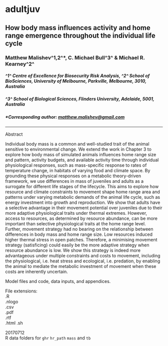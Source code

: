 # adultjuv
## How body mass influences activity and home range emergence throughout the individual life cycle
### Matthew Malishev^1,2^*, C. Michael Bull^3^ & Michael R. Kearney^2^  

##### _^1^ Centre of Excellence for Biosecurity Risk Analysis, ^2^ School of BioSciences, University of Melbourne, Parkville, Melbourne, 3010, Australia_ 

##### _^3^ School of Biological Sciences, Flinders University, Adelaide, 5001, Australia_ 

##### *Corresponding author: matthew.malishev@gmail.com  

******

Abstract

Individual body mass is a common and well-studied trait of the animal sensitive to environmental change. We extend the work in Chapter 3 to explore how body mass of simulated animals influences home range size and pattern, activity budgets, and available activity time through individual physiological responses, such as mass-specific response to rates of temperature change, in habitats of varying food and climate space. By grounding these physical responses on a metabolic theory-driven framework, we use differences in mass of juveniles and adults as a surrogate for different life stages of the lifecycle. This aims to explore how resource and climate constraints to movement shape home range area and patterns under varying metabolic demands of the animal life cycle, such as energy investment into growth and reproduction. We show that adults have a selective advantage in their movement potential over juveniles due to their more adaptive physiological traits under thermal extremes. However, access to resources, as determined by resource abundance, can be more important than selective physiological traits at the home range level. Further, movement strategy had no bearing on the relationship between differences in body mass and home range size. Low resources induced higher thermal stress in open patches. Therefore, a minimising movement strategy (satisficing) could easily be the more adaptive strategy when resource abundance is low. We show this strategy is indeed more advantageous under multiple constraints and costs to movement, including the physiological, i.e. heat stress and ecological, i.e. predation, by enabling the animal to mediate the metabolic investment of movement when these costs are inherently uncertain.

Model files and code, data inputs, and appendices.    

File extensions:   
.R  
.nlogo     
.csv    
.pdf  
.rtf  
.html
.sh

20170712  
R data folders for `ghr` `hr_path` `mass` and `tb`
